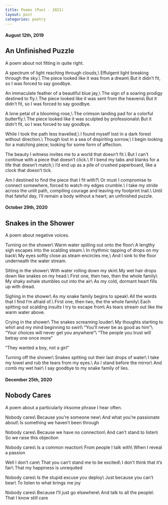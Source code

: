 ```yaml
---
title: Poems (Past - 2021)
layout: post
categories: poetry
---
```



#### August 12th, 2019 ####
## An Unfinished Puzzle ##
A poem about not fitting in quite right.

A spectrum of light reaching through clouds,\\
Effulgent light breaking through the sky.\\
The piece looked like it was from a dream\\
But it didn’t fit, so I was forced to say goodbye.

An immaculate feather of a beautiful blue jay,\\
The sign of a soaring prodigy destined to fly.\\
The piece looked like it was sent from the heavens\\
But it didn’t fit, so I was forced to say goodbye.

A lone petal of a blooming rose,\\
The crimson landing pad for a colorful butterfly.\\
The piece looked like it was sculpted by professionals\\
But it didn’t fit, so I was forced to say goodbye.

While I took the path less travelled,\\
I found myself lost in a dark forest without direction.\\
Though lost in a sea of dispiriting sorrow,\\
I begin looking for a matching piece; looking for some form of affection.

The beauty I witness invites me to a world that doesn’t fit.\\
But I can’t continue with a piece that doesn’t click.\\
If I bend my tabs and blanks for a life that doesn’t match,\\
I’d end up as a pile of crushed paperboard, like a clock that doesn’t tick.

Am I destined to find the piece that I fit with?\\
Or must I compromise to connect somewhere, forced to watch my edges crumble.\\
I take my stride across the unlit path, compiling courage and leaving my footprint trail.\\
Until that fateful day, I’ll remain a body without a heart; an unfinished puzzle.

#### October 29th, 2020 ####
## Snakes in the Shower ##
A poem about negative voices.

Turning on the shower\\
Warm water spilling out onto the floor\\
A lengthy sigh escapes into the scalding steam.\\
In rhythmic tapping of drops on my back\\
My eyes softly close as steam encircles me,\\
And I sink to the floor underneath the water stream.

Sitting in the shower\\
With water rolling down my skin\\
My wet hair drops down like snakes on my head.\\
First one, then two, then the whole family\\
My shaky exhale stumbles out into the air\\
As my cold, dormant heart fills up with dread.

Sighing in the shower\\
As my snake family begins to speak\\
All the words that I find I’m afraid of.\\
First one, then two, the the whole family\\
Each spitting out scalding insults I try to escape from\\
As tears stream out like the warm water above.

Crying in the shower\\
The snakes screaming louder\\
My thoughts starting to whirl and my mind beginning to swirl\\
“You’ll never be as good as him”\\
“Your choices will never get you anywhere”\\
“The people you trust will betray one once more”

“They wanted a boy, not a girl”

Turning off the shower\\
Snakes spitting out their last drops of water\\
I take my towel and rub the tears from my eyes.\\
As I stand before the mirror\\
And comb my wet hair\\
I say goodbye to my snake family of lies.

#### December 25th, 2020 ####
## Nobody Cares ##
A poem about a particularly irksome phrase I hear often.

Nobody cares\\
Because you’re someone new\\
And what you’re passionate about\\
Is something we haven’t been through

Nobody cares\\
Because we have no connection\\
And can’t stand to listen\\
So we raise this objection

Nobody cares\\
Is a common reaction\\
From people I talk with\\
When I reveal a passion

Well I don’t care\\
That you can’t stand me to be excited\\
I don’t think that it’s fair\\
That my happiness is unrequited

Nobody cares\\
Is the stupid excuse you deploy\\
Just because you can’t bear\\
To listen to what brings me joy

Nobody cares\\
Because I’ll just go elsewhere\\
And talk to all the people\\
That I know still care
